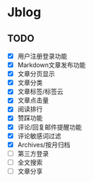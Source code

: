 # Jblog
## TODO
- [x] 用户注册登录功能
- [x] Markdown文章发布功能
- [x] 文章分页显示
- [x] 文章分类
- [x] 文章标签/标签云
- [x] 文章点击量 
- [x] 阅读排行
- [x] 赞踩功能
- [x] 评论/回复邮件提醒功能
- [x] 评论敏感词过滤
- [x] Archives/按月归档
- [ ] 第三方登录
- [ ] 全文搜索
- [ ] 文章分享

